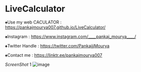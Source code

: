 # LiveCalculator



♠Use my web CACULATOR :
https://pankajmourya007.github.io/LiveCalculator/





♠Instagram :
https://www.instagram.com/____pankaj_mourya____/





♠Twitter Handle :
https://twitter.com/PankajjjMourya



♠Contact me :
https://linktr.ee/pankajmourya007


*ScreenShot* 1
![image](https://github.com/pankajmourya007/LiveCalculator/assets/85764254/264785d3-3ff2-4303-ac37-e755d414068b)
